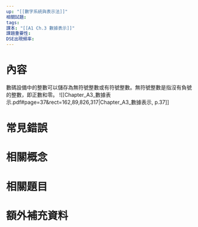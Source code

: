 ```yaml
---
up: "[[數字系統與表示法]]"
相關試題: 
tags: 
課本: "[[A1 Ch.3 數據表示]]"
課題重要性: 
DSE出現頻率:
---
```

# 內容
數碼設備中的整數可以儲存為無符號整數或有符號整數。無符號整數是指沒有負號的整數，即正數和零。
![[Chapter_A3_數據表示.pdf#page=37&rect=162,89,826,317|Chapter_A3_數據表示, p.37]]
# 常見錯誤
# 相關概念

# 相關題目
# 額外補充資料